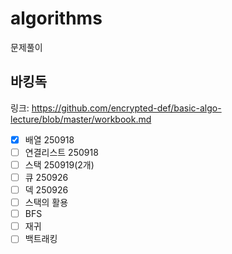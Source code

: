 # algorithms
문제풀이

## 바킹독
링크: https://github.com/encrypted-def/basic-algo-lecture/blob/master/workbook.md
- [x] 배열 250918
- [ ] 연결리스트 250918
- [ ] 스택 250919(2개)
- [ ] 큐 250926 
- [ ] 덱 250926 
- [ ] 스택의 활용 
- [ ] BFS
- [ ] 재귀 
- [ ] 백트래킹 
